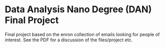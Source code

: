 # Data Analysis Nano Degree (DAN) Final Project
Final project based on the enron collection of emails looking for people of interest. See the PDF for a discussion of the files/project etc.
